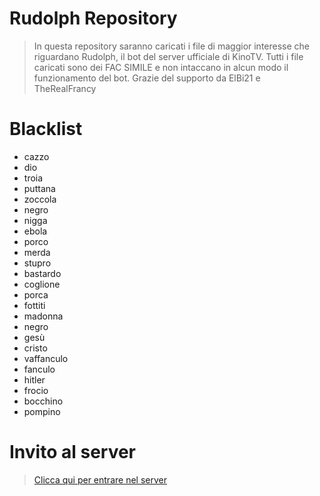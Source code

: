 # Rudolph Repository
> In questa repository saranno caricati i file di maggior interesse che riguardano Rudolph, il bot del server ufficiale di KinoTV.
> Tutti i file caricati sono dei FAC SIMILE e non intaccano in alcun modo il funzionamento del bot. Grazie del supporto da ElBi21 e TheRealFrancy


# Blacklist
 - cazzo
 - dio
 - troia
 - puttana
 - zoccola
 - negro
 - nigga
 - ebola
 - porco
 - merda
 - stupro
 - bastardo
 - coglione
 - porca
 - fottiti
 - madonna
 - negro
 - gesù
 - cristo
 - vaffanculo
 - fanculo
 - hitler
 - frocio
 - bocchino
 - pompino

# Invito al server
> [Clicca qui per entrare nel server](https://discord.gg/NHwTza36nM)
